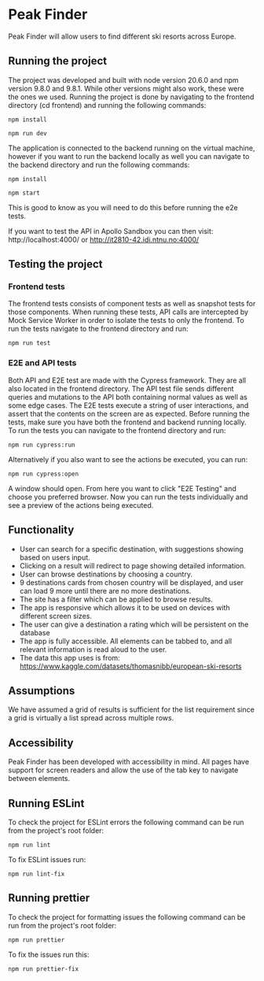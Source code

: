 # Peak Finder

Peak Finder will allow users to find different ski resorts across Europe.

## Running the project

The project was developed and built with node version 20.6.0 and npm version 9.8.0 and 9.8.1. While other versions might also work, these were the ones we used. Running the project is done by navigating to the frontend directory (cd frontend) and running the following commands:

```
npm install
```

```
npm run dev
```
The application is connected to the backend running on the virtual machine, however if you want to run the backend locally as well you can navigate to the backend directory and run the following commands:

```
npm install
```

```
npm start
```
This is good to know as you will need to do this before running the e2e tests.

If you want to test the API in Apollo Sandbox you can then visit: http://localhost:4000/ or http://it2810-42.idi.ntnu.no:4000/

## Testing the project

### Frontend tests

The frontend tests consists of component tests as well as snapshot tests for those components. When running these tests, API calls are intercepted by Mock Service Worker in order to isolate the tests to only the frontend. To run the tests navigate to the frontend directory and run:

```
npm run test
```

### E2E and API tests

Both API and E2E test are made with the Cypress framework. They are all also located in the frontend directory. The API test file sends different queries and mutations to the API both containing normal values as well as some edge cases. The E2E tests execute a string of user interactions, and assert that the contents on the screen are as expected. Before running the tests, make sure you have both the frontend and backend running locally. To run the tests you can navigate to the frontend directory and run:

```
npm run cypress:run
```
Alternatively if you also want to see the actions be executed, you can run:

```
npm run cypress:open
```
A window should open. From here you want to click "E2E Testing" and choose you preferred browser. Now you can run the tests individually and see a preview of the actions being executed.

## Functionality

- User can search for a specific destination, with suggestions showing based on users input.
- Clicking on a result will redirect to page showing detailed information.
- User can browse destinations by choosing a country.
- 9 destinations cards from chosen country will be displayed, and user can load 9 more until there are no more destinations.
- The site has a filter which can be applied to browse results.
- The app is responsive which allows it to be used on devices with different screen sizes.
- The user can give a destination a rating which will be persistent on the database
- The app is fully accessible. All elements can be tabbed to, and all relevant information is read aloud to the user.
- The data this app uses is from: https://www.kaggle.com/datasets/thomasnibb/european-ski-resorts


## Assumptions

We have assumed a grid of results is sufficient for the list requirement since a grid is virtually a list spread across multiple rows.


## Accessibility

Peak Finder has been developed with accessibility in mind. All pages have support for screen readers and allow the use of the tab key to navigate between elements.

## Running ESLint

To check the project for ESLint errors the following command can be run from the project's root folder:

```
npm run lint
```

To fix ESLint issues run:

```
npm run lint-fix
```

## Running prettier

To check the project for formatting issues the following command can be run from the project's root folder:

```
npm run prettier
```

To fix the issues run this:

```
npm run prettier-fix
```
